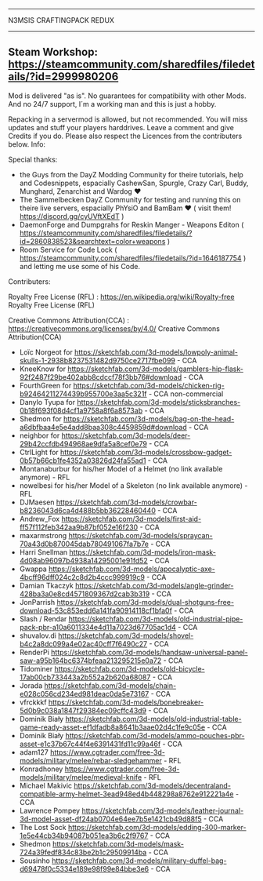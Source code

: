-------------
N3MSIS CRAFTINGPACK REDUX

-------------
Steam Workshop: https://steamcommunity.com/sharedfiles/filedetails/?id=2999980206
-------------

Mod is delivered "as is". No guarantees for compatibility with other Mods.
And no 24/7 support, I´m a working man and this is just a hobby.

Repacking in a servermod is allowed, but not recommended. You will miss updates and stuff your players harddrives.
Leave a comment and give Credits if you do. Please also respect the Licences from the contributers below. 
Info: 



Special thanks:

- the Guys from the DayZ Modding Community for theire tutorials, help and Codesnippets, espacially CashewSan, Spurgle, Crazy Carl, Buddy, Munghard, Zenarchist and Wardog ♥
- The Sammelbecken DayZ Community for testing and running this on theire live servers, espacially PhYsiO and BamBam ♥ ( visit them! https://discord.gg/cyUVftXEdT )
- DaemonForge and Dumpgrahs for Reskin Manger - Weapons Editon ( https://steamcommunity.com/sharedfiles/filedetails/?id=2860838523&searchtext=color+weapons )
- Room Service for Code Lock ( https://steamcommunity.com/sharedfiles/filedetails/?id=1646187754 ) and letting me use some of his Code.

  
Contributers:

Royalty Free License (RFL) : https://en.wikipedia.org/wiki/Royalty-free Royalty Free License (RFL) 

Creative Commons Attribution(CCA) : https://creativecommons.org/licenses/by/4.0/ Creative Commons Attribution(CCA)

- Loïc Norgeot for https://sketchfab.com/3d-models/lowpoly-animal-skulls-1-2938b8237531482d9750ce2717fbe099 - CCA
- KneeKnow for https://sketchfab.com/3d-models/gamblers-hip-flask-92f2487f29be402abb8cdccf78f3bb76#download - CCA
- FourthGreen for https://sketchfab.com/3d-models/chicken-rig-b92464211274439b955700e3aa5c321f - CCA non-commercial
- Danylo Tyupa for https://sketchfab.com/3d-models/sticksbranches-0b18f693f08d4cf1a9758a8f6a8573ab - CCA
- Shedmon for https://sketchfab.com/3d-models/bag-on-the-head-a6dbfbaa4e5e4add8baa308c4459859d#download - CCA
- neighbor for https://sketchfab.com/3d-models/deer-29b42ccfdb494968ae9dfa5a8cef0e79 - CCA
- CtrlLight for https://sketchfab.com/3d-models/crossbow-gadget-0b57b66cb1fe4352a03826d24fa55ad1 - CCA
- Montanaburbur for his/her Model of a Helmet (no link available anymore) - RFL
- nowelbesi for his/her Model of a Skeleton (no link available anymore) - RFL
- DJMaesen https://sketchfab.com/3d-models/crowbar-b8236043d6ca4d488b5bb36228460440 - CCA
- Andrew_Fox https://sketchfab.com/3d-models/first-aid-ff57f112feb342aa9b87bf052e16f230 - CCA
- maxarmstrong https://sketchfab.com/3d-models/spraycan-70a43d0b870045dab780491067fa7b7e - CCA
- Harri Snellman https://sketchfab.com/3d-models/iron-mask-4d08ab96097b4938a14295001e91fd52 - CCA
- Gwappa https://sketchfab.com/3d-models/apocalyptic-axe-4bcff96dff024c2c8d2b4ccc999919c9  - CCA
- Damian Tkaczyk https://sketchfab.com/3d-models/angle-grinder-428ba3a0e8cd4571809367d2cab3b319 - CCA
- JonParrish https://sketchfab.com/3d-models/dual-shotguns-free-download-53c853edd6a141fa90914118cf1bfa0f - CCA
- Slash / Rendar https://sketchfab.com/3d-models/old-industrial-pipe-pack-pbr-a10a6011334e4d11a7023d67705ac1d4 - CCA
- shuvalov.di https://sketchfab.com/3d-models/shovel-b4c2a8dc099a4e02ac40cff7f6490c27 - CCA
- RenderPi https://sketchfab.com/3d-models/handsaw-universal-panel-saw-a95b164bc6374bfeaa213295215e0a72 - CCA
- Tidominer https://sketchfab.com/3d-models/old-bicycle-17ab00cb733443a2b552a2b620a68087 - CCA
- Jorada https://sketchfab.com/3d-models/chain-e028c056cd234ed981deac0da5e73167 - CCA
- vfrckkkf https://sketchfab.com/3d-models/bonebreaker-5d0b9c038a1847f29384ec09cffc43d9 - CCA
- Dominik Biały https://sketchfab.com/3d-models/old-industrial-table-game-ready-asset-ef1dfadb8a8641b3aae02d4c1fe9c05e - CCA
- Dominik Biały https://sketchfab.com/3d-models/ammo-pouches-pbr-asset-e1c37b67c44f4e6391431fd11c99a46f - CCA
- adam127 https://www.cgtrader.com/free-3d-models/military/melee/rebar-sledgehammer - RFL
- Konradhoney https://www.cgtrader.com/free-3d-models/military/melee/medieval-knife - RFL
- Michael Makivic https://sketchfab.com/3d-models/decentraland-compatible-army-helmet-3ead948ed4b448298a8762e912221a4e - CCA
- Lawrence Pompey https://sketchfab.com/3d-models/leather-journal-3d-model-asset-df24ab0704e64ee7b5e1421cb49d88f5 - CCA
- The Lost Sock https://sketchfab.com/3d-models/edding-300-marker-1e5e44cb34b94087b051ea3b6c2f9767 - CCA
- Shedmon https://sketchfab.com/3d-models/mask-724a39fedf834c83be2b1c29509914ba - CCA
- Sousinho https://sketchfab.com/3d-models/military-duffel-bag-d69478f0c5334e189e98f99e84bbe3e6 - CCA
